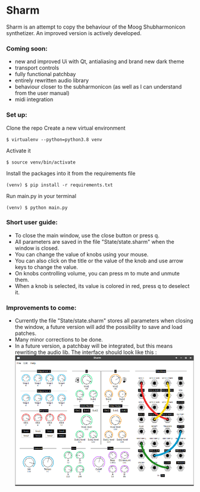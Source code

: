 # Sharm
Sharm is an attempt to copy the behaviour of the Moog Shubharmonicon synthetizer.
An improved version is actively developed. 

### Coming soon:
- new and improved Ui with Qt, antialiasing and brand new dark theme
- transport controls
- fully functional patchbay
- entirely rewritten audio library
- behaviour closer to the subharmonicon (as well as I can understand from the user manual)
- midi integration

### Set up:
Clone the repo
Create a new virtual environment
```console
$ virtualenv --python=python3.8 venv
```
Activate it
```console
$ source venv/bin/activate
```
Install the packages into it from the requirements file
```console
(venv) $ pip install -r requirements.txt
```
Run main.py in your terminal
```console
(venv) $ python main.py
```
### Short user guide:
* To close the main window, use the close button or press q.
* All parameters are saved in the file "State/state.sharm" when the window is closed.
* You can change the value of knobs using your mouse.
* You can also click on the title or the value of the knob and use arrow keys to change the value.
* On knobs controlling volume, you can press m to mute and unmute them.
* When a knob is selected, its value is colored in red, press q to deselect it.

### Improvements to come:
* Currently the file "State/state.sharm" stores all parameters when closing the window, a future version will add the possibility to save and load patches.
* Many minor corrections to be done.
* In a future version, a patchbay will be integrated, but this means rewriting the audio lib. The interface should look like this :
![Interface of the synth](Gui/SharmGui.png)
